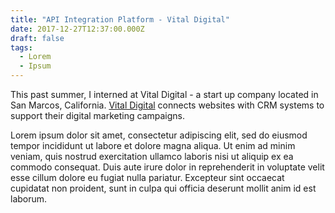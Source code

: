 ```yaml
---
title: "API Integration Platform - Vital Digital"
date: 2017-12-27T12:37:00.000Z
draft: false
tags:
  - Lorem
  - Ipsum
---
```

This past summer, I interned at Vital Digital - a start up company located in
San Marcos, California.  [Vital Digital](https://vitaldigital.us/) connects websites with CRM systems to
support their digital marketing campaigns.

Lorem ipsum dolor sit amet, consectetur adipiscing elit, sed do eiusmod tempor incididunt ut labore et dolore magna aliqua. Ut enim ad minim veniam, quis nostrud exercitation ullamco laboris nisi ut aliquip ex ea commodo consequat. Duis aute irure dolor in reprehenderit in voluptate velit esse cillum dolore eu fugiat nulla pariatur. Excepteur sint occaecat cupidatat non proident, sunt in culpa qui officia deserunt mollit anim id est laborum.
